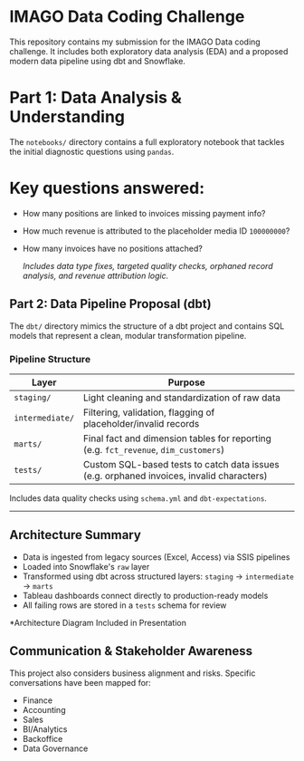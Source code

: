 # IMAGO Data Coding Challenge

This repository contains my submission for the IMAGO Data coding challenge. It includes both exploratory data analysis (EDA) 
and a proposed modern data pipeline using dbt and Snowflake.


# Part 1: Data Analysis & Understanding

The `notebooks/` directory contains a full exploratory notebook that tackles the initial diagnostic questions using `pandas`.

# Key questions answered:
- How many positions are linked to invoices missing payment info?
- How much revenue is attributed to the placeholder media ID `100000000`?
- How many invoices have no positions attached? 

  *Includes data type fixes, targeted quality checks, orphaned record analysis, and revenue attribution logic.*


## Part 2: Data Pipeline Proposal (dbt)

The `dbt/` directory mimics the structure of a dbt project and contains SQL models that represent a clean, modular transformation pipeline.

### Pipeline Structure

| Layer        | Purpose |
|--------------|---------|
| `staging/`   | Light cleaning and standardization of raw data |
| `intermediate/` | Filtering, validation, flagging of placeholder/invalid records |
| `marts/`     | Final fact and dimension tables for reporting (e.g. `fct_revenue`, `dim_customers`) |
| `tests/`     | Custom SQL-based tests to catch data issues (e.g. orphaned invoices, invalid characters) |

Includes data quality checks using `schema.yml` and `dbt-expectations`.

---

## Architecture Summary

- Data is ingested from legacy sources (Excel, Access) via SSIS pipelines
- Loaded into Snowflake's `raw` layer
- Transformed using dbt across structured layers: `staging` → `intermediate` → `marts`
- Tableau dashboards connect directly to production-ready models
- All failing rows are stored in a `tests` schema for review

 *Architecture Diagram Included in Presentation


## Communication & Stakeholder Awareness

This project also considers business alignment and risks. Specific conversations have been mapped for:

- Finance
- Accounting
- Sales
- BI/Analytics
- Backoffice
- Data Governance

